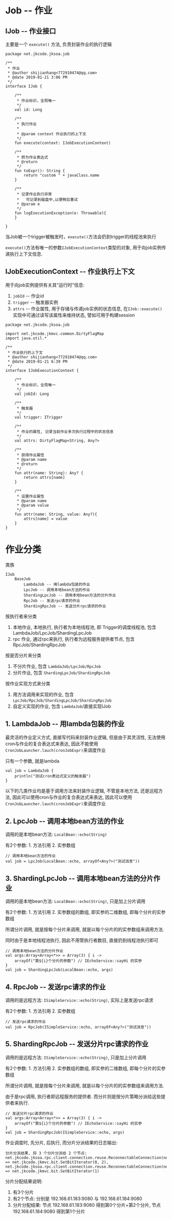 # Job -- 作业

## IJob -- 作业接口

主要是一个 `execute()` 方法, 负责封装作业的执行逻辑

```
package net.jkcode.jksoa.job

/**
 * 作业
 * @author shijianhang<772910474@qq.com>
 * @date 2019-01-21 3:06 PM
 */
interface IJob {

    /**
     * 作业标识，全局唯一
     */
    val id: Long

    /**
     * 执行作业
     *
     * @param context 作业执行的上下文
     */
    fun execute(context: IJobExecutionContext)

    /**
     * 转为作业表达式
     * @return
     */
    fun toExpr(): String {
        return "custom " + javaClass.name
    }

    /**
     * 记录作业执行异常
     *   可记录到磁盘中,以便稍后重试
     * @param e
     */
    fun logExecutionException(e: Throwable){
    }

}
```

当Job被一个trigger被触发时，`execute()`方法会扔到trigger的线程池来执行

`execute()`方法有唯一的参数`IJobExecutionContext`类型的对象, 用于向job实例传递执行上下文信息.

## IJobExecutionContext -- 作业执行上下文

用于向job实例提供有关其“运行时”信息:

1. `jobId` -- 作业id
2. `trigger` -- 触发器实例
3. `attrs` -- 作业属性, 用于存储与传递job实例的状态信息, 在`IJob::execute()`实现中可通过读写该属性来维持状态, 譬如可用于构建session

```
package net.jkcode.jksoa.job

import net.jkcode.jkmvc.common.DirtyFlagMap
import java.util.*

/**
 * 作业执行的上下文
 * @author shijianhang<772910474@qq.com>
 * @date 2019-01-21 6:39 PM
 */
interface IJobExecutionContext {

    /**
     * 作业标识，全局唯一
     */
    val jobId: Long

    /**
     * 触发器
     */
    val trigger: ITrigger

    /**
     * 作业的属性, 记录当前作业多次执行过程中的状态信息
     */
    val attrs: DirtyFlagMap<String, Any?>

    /**
     * 获得作业属性
     * @param name
     * @return
     */
    fun attr(name: String): Any? {
        return attrs[name]
    }

    /**
     * 设置作业属性
     * @param name
     * @param value
     */
    fun attr(name: String, value: Any?){
        attrs[name] = value
    }
}
```

# 作业分类

类族

```
IJob
    BaseJob
        LambdaJob -- 用lambda包装的作业
        LpcJob -- 调用本地bean方法的作业
        ShardingLpcJob -- 调用本地bean方法的分片作业
        RpcJob -- 发送rpc请求的作业
        ShardingRpcJob -- 发送分片rpc请求的作业
```

按执行者来分类
1. 本地作业, 本地执行, 执行者为本地线程池, 即 Trigger的调度线程池, 包含 LambdaJob/LpcJob/ShardingLpcJob
2. rpc 作业, 通过rpc来执行, 执行者为远程服务提供者节点, 包含 RpcJob/ShardingRpcJob

按是否分片来分类
1. 不分片作业, 包含 `LambdaJob/LpcJob/RpcJob`
2. 分片作业, 包含 `ShardingLpcJob/ShardingRpcJob`

按作业实现方式来分类
1. 用方法调用来实现的作业, 包含 `LpcJob/RpcJob/ShardingLpcJob/ShardingRpcJob`
2. 自定义实现的作业, 包含 `LambdaJob`/直接实现IJob

## 1. LambdaJob -- 用lambda包装的作业
最灵活的作业定义方式, 直接写代码来封装作业逻辑, 但是由于其灵活性, 无法使用cron与作业的复合表达式来表达, 因此不能使用`CronJobLauncher.lauch(cronJobExpr)`来调度作业

只有一个参数, 就是lambda

```
val job = LambdaJob {
    println("测试cron表达式定义的触发器")
}
```

以下的几类作业均是基于调用方法来封装作业逻辑, 不管是本地方法, 还是远程方法, 因此可以使用cron与作业的复合表达式来表达, 因此可以使用`CronJobLauncher.lauch(cronJobExpr)`来调度作业

## 2. LpcJob -- 调用本地bean方法的作业
调用的是本地bean方法: `LocalBean::echo(String)`

有2个参数: 1. 方法引用 2. 实参数组

```
// 调用本地bean方法的作业
val job = LpcJob(LocalBean::echo, arrayOf<Any?>("测试消息"))
```

## 3. ShardingLpcJob -- 调用本地bean方法的分片作业
调用的是本地bean方法: `LocalBean::echo(String)`, 只是加上分片调用

有2个参数: 1. 方法引用 2. 实参数组的数组, 即实参的二维数组, 即每个分片的实参数组

所谓分片调用, 就是按每个分片来调用, 就是以每个分片的的实参数组来调用方法. 

同时由于是本地线程池执行, 因此不用管执行者数目, 直接扔到线程池执行即可

```
// 调用本地bean方法的分片作业
val args:Array<Array<*>> = Array(3) { i ->
    arrayOf("第${i}个分片的参数") // IEchoService::sayHi 的实参
}
val job = ShardingLpcJob(LocalBean::echo, args)
```

## 4. RpcJob -- 发送rpc请求的作业

调用的是远程方法: `ISimpleService::echo(String)`, 实际上是发送rpc请求

有2个参数: 1. 方法引用 2. 实参数组

```
// 发送rpc请求的作业
val job = RpcJob(ISimpleService::echo, arrayOf<Any?>("测试消息"))
```

## 5. ShardingRpcJob -- 发送分片rpc请求的作业
调用的是远程方法: `ISimpleService::echo(String)`, 只是加上分片调用

有2个参数: 1. 方法引用 2. 实参数组的数组, 即实参的二维数组, 即每个分片的实参数组

所谓分片调用, 就是按每个分片来调用, 就是以每个分片的的实参数组来调用方法. 

由于是rpc调用, 执行者即远程服务的提供者. 而分片则是按分片策略分派给这些提供者来执行.

```
// 发送分片rpc请求的作业
val args:Array<Array<*>> = Array(3) { i ->
    arrayOf("第${i}个分片的参数") // IEchoService::sayHi 的实参
}
val job = ShardingRpcJob(ISimpleService::echo, args)
```

作业调度时, 先分片, 后执行, 而分片分派结果的日志输出:

```
分片分派结果, 将 3 个分片分派给 2 个节点:
net.jkcode.jksoa.rpc.client.connection.reuse.ReconnectableConnection(netty://192.168.61.183:9080) => net.jkcode.jkmvc.bit.SetBitIterator(0, 2),
net.jkcode.jksoa.rpc.client.connection.reuse.ReconnectableConnection(netty://192.168.61.184:9080) => net.jkcode.jkmvc.bit.SetBitIterator(1)
```

分片分配结果说明:
1. 有3个分片
2. 有2个节点: 分别是 192.168.61.183:9080 与 192.168.61.184:9080
3. 分片分配结果: 节点 192.168.61.183:9080 得到第0个分片+第2个分片, 节点 192.168.61.184:9080 得到第1个分片
